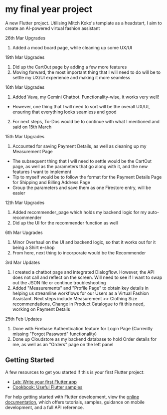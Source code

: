 # my final year project

A new Flutter project. Utilising Mitch Koko's template as a headstart, I aim to create an AI-powered virtual fashion assistant 

26th Mar Upgrades 
1. Added a mood board page, while cleaning up some UX/UI

19th Mar Upgrades
1. Did up the CartOut page by adding a few more features
2. Moving forward, the most important thing that I will need to do will be to settle my UX/UI experience and making it more seamless 

16th Mar Upgrades
1. Added Vava, my Gemini Chatbot. Functionality-wise, it works very well!
- However, one thing that I will need to sort will be the overall UX/UI, ensuring that everything looks seamless and good
2. For next steps, To-Dos would be to continue with what I mentioned and said on 15th March

15th Mar Upgrades
1. Accounted for saving Payment Details, as well as cleaning up my Measurement Page
- The subsequent thing that I will need to settle would be the CartOut page, as well as the parameters that go along with it, and the new features I want to implement
- Tip to myself would be to follow the format for the Payment Details Page for Shipping and Billing Address Page
- Group the parameters and save them as one Firestore entry, will be easier

12th Mar Upgrades
1. Added recommender_page which holds my backend logic for my auto-recommender
2. Did up the UI for the recommender function as well

6th Mar Upgrades
1. Minor Overhaul on the UI and backend logic, so that it works out for it being a Shirt e-shop
2. From here, next thing to incorporate would be the Recommender 

3rd Mar Updates
1. I created a chatbot page and integrated Dialogflow. However, the API does not call and reflect on the screen. Will need to see 
if I want to swap out the JSON file or continue troubleshooting
2. Added "Measurements" and "Profile Page" to obtain key details in helping us streamline workflows for our Users as a Virtual Fashion Assistant.
Next steps include Measurement >> Clothing Size recommendations, Change in Product Catalogue to fit this need, working on Payment Details 

25th Feb Updates
1. Done with Firebase Authentication feature for Login Page (Currently missing "Forgot Password" functionality)
2. Done up Cloudstore as my backend database to hold Order details for me, as well as an "Orders" page on the left panel 

## Getting Started
A few resources to get you started if this is your first Flutter project:

- [Lab: Write your first Flutter app](https://docs.flutter.dev/get-started/codelab)
- [Cookbook: Useful Flutter samples](https://docs.flutter.dev/cookbook)

For help getting started with Flutter development, view the
[online documentation](https://docs.flutter.dev/), which offers tutorials,
samples, guidance on mobile development, and a full API reference.
